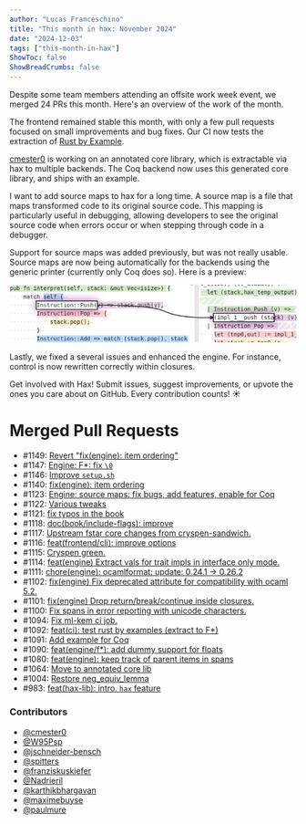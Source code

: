 ```yaml
---
author: "Lucas Franceschino"
title: "This month in hax: November 2024"
date: "2024-12-03"
tags: ["this-month-in-hax"]
ShowToc: false
ShowBreadCrumbs: false
---
```


Despite some team members attending an offsite work week event, we
merged 24 PRs this month. Here's an overview of the work of the month.

The frontend remained stable this month, with only a few pull requests
focused on small improvements and bug fixes. Our CI now tests the
extraction of [Rust by
Example](https://doc.rust-lang.org/rust-by-example/).

[cmester0](https://github.com/cmester0) is working on an annotated core
library, which is extractable via hax to multiple backends. The Coq
backend now uses this generated core library, and ships with an
example.

I want to add source maps to hax for a long time. A source map is a
file that maps transformed code to its original source code. This
mapping is particularly useful in debugging, allowing developers to
see the original source code when errors occur or when stepping
through code in a debugger.

Support for source maps was added previously, but was not really
usable. Source maps are now being automatically for the backends using
the generic printer (currently only Coq does so). Here is a preview:

![](sourcemaps.jpg)

Lastly, we fixed a several issues and enhanced the engine. For
instance, control is now rewritten correctly within closures.

Get involved with Hax! Submit issues, suggest improvements, or upvote
the ones you care about on GitHub. Every contribution counts! ☀️

# Merged Pull Requests
* #1149: [Revert "fix(engine): item ordering"](https://github.com/hacspec/hax/pull/1149)
* #1147: [Engine: F*: fix `\0`](https://github.com/hacspec/hax/pull/1147)
* #1146: [Improve `setup.sh`](https://github.com/hacspec/hax/pull/1146)
* #1140: [fix(engine): item ordering](https://github.com/hacspec/hax/pull/1140)
* #1123: [Engine: source maps: fix bugs, add features, enable for Coq](https://github.com/hacspec/hax/pull/1123)
* #1122: [Various tweaks](https://github.com/hacspec/hax/pull/1122)
* #1121: [fix typos in the book](https://github.com/hacspec/hax/pull/1121)
* #1118: [doc(book/include-flags): improve](https://github.com/hacspec/hax/pull/1118)
* #1117: [Upstream fstar core changes from cryspen-sandwich.](https://github.com/hacspec/hax/pull/1117)
* #1116: [feat(frontend/cli): improve options](https://github.com/hacspec/hax/pull/1116)
* #1115: [Cryspen green.](https://github.com/hacspec/hax/pull/1115)
* #1114: [feat(engine) Extract vals for trait impls in interface only mode.](https://github.com/hacspec/hax/pull/1114)
* #1111: [chore(engine): ocamlformat: update: 0.24.1 -> 0.26.2](https://github.com/hacspec/hax/pull/1111)
* #1102: [fix(engine) Fix deprecated attribute for compatibility with ocaml 5.2.](https://github.com/hacspec/hax/pull/1102)
* #1101: [fix(engine) Drop return/break/continue inside closures.](https://github.com/hacspec/hax/pull/1101)
* #1100: [Fix spans in error reporting with unicode characters.](https://github.com/hacspec/hax/pull/1100)
* #1094: [Fix ml-kem ci job.](https://github.com/hacspec/hax/pull/1094)
* #1092: [feat(ci): test rust by examples (extract to F*)](https://github.com/hacspec/hax/pull/1092)
* #1091: [Add example for Coq](https://github.com/hacspec/hax/pull/1091)
* #1090: [feat(engine/f*): add dummy support for floats](https://github.com/hacspec/hax/pull/1090)
* #1080: [feat(engine): keep track of parent items in spans](https://github.com/hacspec/hax/pull/1080)
* #1064: [Move to annotated core lib](https://github.com/hacspec/hax/pull/1064)
* #1004: [Restore neg_equiv_lemma](https://github.com/hacspec/hax/pull/1004)
* #983: [feat(hax-lib): intro. `hax` feature](https://github.com/hacspec/hax/pull/983)

### Contributors
* [@cmester0](https://github.com/cmester0)
* [@W95Psp](https://github.com/W95Psp)
* [@jschneider-bensch](https://github.com/jschneider-bensch)
* [@spitters](https://github.com/spitters)
* [@franziskuskiefer](https://github.com/franziskuskiefer)
* [@Nadrieril](https://github.com/Nadrieril)
* [@karthikbhargavan](https://github.com/karthikbhargavan)
* [@maximebuyse](https://github.com/maximebuyse)
* [@paulmure](https://github.com/paulmure)
